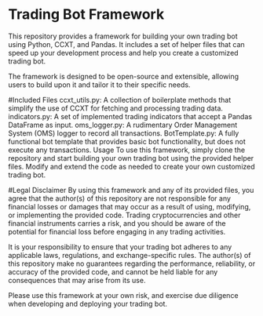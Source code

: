 # Trading Bot Framework
This repository provides a framework for building your own trading bot using Python, CCXT, and Pandas. It includes a set of helper files that can speed up your development process and help you create a customized trading bot.

The framework is designed to be open-source and extensible, allowing users to build upon it and tailor it to their specific needs.

#Included Files
ccxt_utils.py: A collection of boilerplate methods that simplify the use of CCXT for fetching and processing trading data.
indicators.py: A set of implemented trading indicators that accept a Pandas DataFrame as input.
oms_logger.py: A rudimentary Order Management System (OMS) logger to record all transactions.
BotTemplate.py: A fully functional bot template that provides basic bot functionality, but does not execute any transactions.
Usage
To use this framework, simply clone the repository and start building your own trading bot using the provided helper files. Modify and extend the code as needed to create your own customized trading bot.

#Legal Disclaimer
By using this framework and any of its provided files, you agree that the author(s) of this repository are not responsible for any financial losses or damages that may occur as a result of using, modifying, or implementing the provided code. Trading cryptocurrencies and other financial instruments carries a risk, and you should be aware of the potential for financial loss before engaging in any trading activities.

It is your responsibility to ensure that your trading bot adheres to any applicable laws, regulations, and exchange-specific rules. The author(s) of this repository make no guarantees regarding the performance, reliability, or accuracy of the provided code, and cannot be held liable for any consequences that may arise from its use.

Please use this framework at your own risk, and exercise due diligence when developing and deploying your trading bot.
